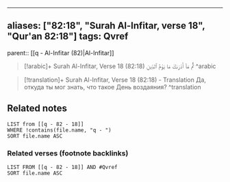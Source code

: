 
---
aliases: ["82:18", "Surah Al-Infitar, verse 18", "Qur'an 82:18"]
tags: Qvref
---

parent:: [[q - Al-Infitar (82)|Al-Infitar]]

> [!arabic]+ Surah Al-Infitar, Verse 18 (82:18)
> <span class="quran-arabic">ثُمَّ مَآ أَدْرَىٰكَ مَا يَوْمُ ٱلدِّينِ</span>
^arabic

> [!translation]+ Surah Al-Infitar, Verse 18 (82:18) - Translation
> Да, откуда ты мог знать, что такое День воздаяния?
^translation



## Related notes
```dataview
LIST from [[q - 82 - 18]]
WHERE !contains(file.name, "q - ")
SORT file.name ASC
```

### Related verses (footnote backlinks)
```dataview
LIST FROM [[q - 82 - 18]] AND #Qvref
SORT file.name ASC
```

